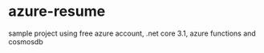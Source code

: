 # azure-resume
sample project using free azure account, .net core 3.1, azure functions and cosmosdb
